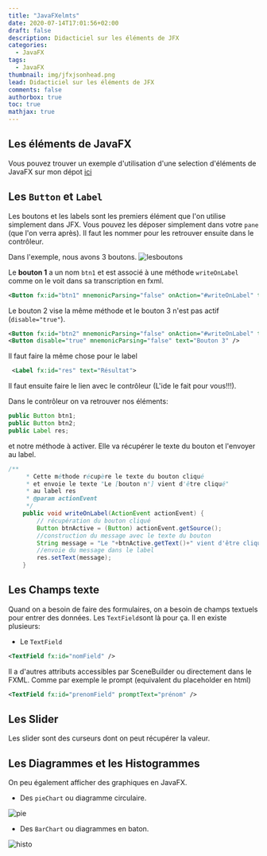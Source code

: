 ```yaml
---
title: "JavaFXelmts"
date: 2020-07-14T17:01:56+02:00
draft: false
description: Didacticiel sur les éléments de JFX
categories:
  - JavaFX
tags:
  - JavaFX
thumbnail: img/jfxjsonhead.png
lead: Didacticiel sur les éléments de JFX
comments: false
authorbox: true
toc: true
mathjax: true
---
```

## Les éléments de JavaFX

Vous pouvez trouver un exemple d'utilisation d'une selection d'éléments de JavaFX sur mon dépot [ici](https://github.com/germainsip/gegeLib)

## Les `Button` et `Label`

Les boutons et les labels sont les premiers élément que l'on utilise simplement dans JFX.
Vous pouvez les déposer simplement dans votre `pane` (que l'on verra après).
Il faut les nommer pour les retrouver ensuite dans le contrôleur.

Dans l'exemple, nous avons 3 boutons.
![lesboutons](/img/lesboutons.png)

Le **bouton 1** a un nom `btn1` et est associé à une méthode `writeOnLabel` comme on le voit dans sa transcription en fxml.

```xml
<Button fx:id="btn1" mnemonicParsing="false" onAction="#writeOnLabel" text="Bouton 1" />
```

Le bouton 2 vise la même méthode et le bouton 3 n'est pas actif (`disable="true"`).

```xml
<Button fx:id="btn2" mnemonicParsing="false" onAction="#writeOnLabel" text="Bouton 2" />
<Button disable="true" mnemonicParsing="false" text="Bouton 3" />
```

Il faut faire la même chose pour le label

```xml
 <Label fx:id="res" text="Résultat">
```

Il faut ensuite faire le lien avec le contrôleur (L'ide le fait pour vous!!!).

Dans le contrôleur on va retrouver nos éléments:

```java
public Button btn1;
public Button btn2;
public Label res;
```

et notre méthode à activer. Elle va récupérer le texte du bouton et l'envoyer au label.

```java
/**
     * Cette méthode récupère le texte du bouton cliqué
     * et envoie le texte "Le [bouton n°] vient d'être cliqué"
     * au label res
     * @param actionEvent
     */
    public void writeOnLabel(ActionEvent actionEvent) {
        // récupération du bouton cliqué
        Button btnActive = (Button) actionEvent.getSource();
        //construction du message avec le texte du bouton
        String message = "Le "+btnActive.getText()+" vient d'être cliqué!";
        //envoie du message dans le label
        res.setText(message);
    }
```

## Les Champs texte

Quand on a besoin de faire des formulaires, on a besoin de champs textuels pour entrer des données. Les `TextField`sont là pour ça.
Il en existe plusieurs:
- Le `TextField`

```xml
<TextField fx:id="nomField" />
```

Il a d'autres attributs accessibles par SceneBuilder ou directement dans le FXML. Comme par exemple le prompt (equivalent du placeholder en html)

```xml
<TextField fx:id="prenomField" promptText="prénom" />

```

## Les Slider

Les slider sont des curseurs dont on peut récupérer la valeur.

## Les Diagrammes et les Histogrammes

On peu également afficher des graphiques en JavaFX.

- Des `pieChart` ou diagramme circulaire.

![pie](/img/pieelmt.png)

- Des `BarChart` ou diagrammes en baton.

![histo](/img/histoelmt.png)
